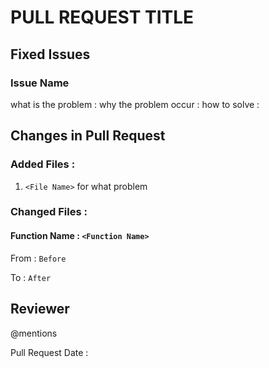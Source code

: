 # PULL REQUEST TITLE

## Fixed Issues

### Issue Name

what is the problem :
why the problem occur :
how to solve :

## Changes in Pull Request

### Added Files :

1. `<File Name>` for what problem

### Changed Files :

#### Function Name : `<Function Name>`

From : `Before`

To : `After`

## Reviewer

@mentions

Pull Request Date :

